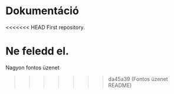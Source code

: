 # Dokumentáció

<<<<<<< HEAD
First repository.

Ne feledd el.
=======
Nagyon fontos üzenet
>>>>>>> da45a39 (Fontos üzenet README)
